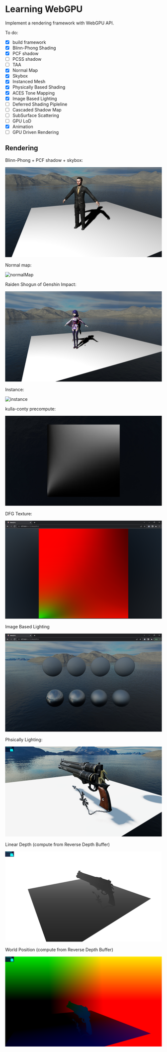 # Learning WebGPU

Implement a rendering framework with WebGPU API.

To do:

- [x] build framework
- [x] Blinn-Phong Shading
- [x] PCF shadow
- [ ] PCSS shadow
- [ ] TAA
- [x] Normal Map
- [x] Skybox
- [x] Instanced Mesh
- [x] Physically Based Shading
- [x] ACES Tone Mapping
- [x] Image Based Lighting
- [ ] Deferred Shading Pipleline
- [ ] Cascaded Shadow Map
- [ ] SubSurface Scattering
- [ ] GPU LoD
- [x] Animation
- [ ] GPU Driven Rendering

## Rendering

Blinn-Phong + PCF shadow + skybox:

![man](img/man.png)

Normal map:

![normalMap](img/normalMap.png)

Raiden Shogun of Genshin Impact:

![ying](img/ying.png)

Instance:

![instance](img/instance.png)

kulla-conty precompute:

![kulla_conty_percompute](img/kulla_conty_percompute.png)

DFG Texture:

![DFG](img/DFG.png)

Image Based Lighting

![IBL](img/IBL.png)

Phsically Lighting:

![physicalLight](img/physicalLight.png)

Linear Depth (compute from Reverse Depth Buffer)

![linearDepth](img/linearDepth.png)

World Position (compute from Reverse Depth Buffer)

![worldPos](img/worldPos.png)